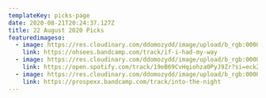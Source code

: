 ```yaml
---
templateKey: picks-page
date: 2020-08-21T20:24:37.127Z
title: 22 August 2020 Picks
featuredimageso:
  - image: https://res.cloudinary.com/ddomozydd/image/upload/b_rgb:000000,e_gradient_fade:20,y_-0.5/v1598039311/osees_nl0j8d.jpg
    link: https://ohsees.bandcamp.com/track/if-i-had-my-way
  - image: https://res.cloudinary.com/ddomozydd/image/upload/b_rgb:000000,e_gradient_fade:20,y_-0.5/v1598039845/600x600bb_1_e4edvf.jpg
    link: https://open.spotify.com/track/19eB69CvHqiohza0PyJ9Zr?si=eck2gg7bTDCQsB057dwjog
  - image: https://res.cloudinary.com/ddomozydd/image/upload/b_rgb:000000,e_gradient_fade:20,y_-0.5/v1598040418/prosprexx_lemag8.jpg
    link: https://prospexx.bandcamp.com/track/into-the-night
---
```


